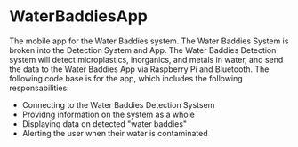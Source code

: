 # WaterBaddiesApp
The mobile app for the Water Baddies system. The Water Baddies System is broken into the Detection System and App. The Water Baddies Detection system will detect microplastics, inorganics, and metals in water, and send the data to the Water Baddies App via Raspberry Pi and Bluetooth. The following code base is for the app, which includes the following responsabilities:
- Connecting to the Water Baddies Detection Systsem
- Providng information on the system as a whole
- Displaying data on detected "water baddies"
- Alerting the user when their water is contaminated
